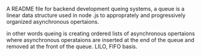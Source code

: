 A README file for backend development queing systems, a queue is a linear data structure used in node .js to approprately and progressively organized asynchronous opertaions.

in other words queing is creating ordered lists of asynchronous opertaions where asynchronous operataions are inserted at the end of the queue and removed at the front of the queue. LILO, FIFO basis.
